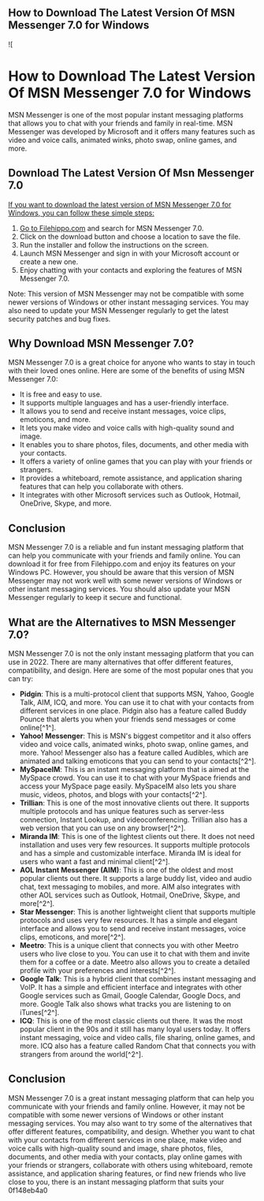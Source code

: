 ## How to Download The Latest Version Of MSN Messenger 7.0 for Windows

 
![
<h1>How to Download The Latest Version Of MSN Messenger 7.0 for Windows</h1>
<p>MSN Messenger is one of the most popular instant messaging platforms that allows you to chat with your friends and family in real-time. MSN Messenger was developed by Microsoft and it offers many features such as video and voice calls, animated winks, photo swap, online games, and more.</p>
<h2>Download The Latest Version Of Msn Messenger 7.0</h2>
<p><a href=](https://img.utdstc.com/icon/a9d/5f5/a9d5f554e1f4ac1f0d7d2050f9452a2db7c8d84bfd8a8caf46dae614a47a6441:200)**Download File**
 
If you want to download the latest version of MSN Messenger 7.0 for Windows, you can follow these simple steps:
 
1. Go to [Filehippo.com](https://filehippo.com/download_msn-messenger/) and search for MSN Messenger 7.0.
2. Click on the download button and choose a location to save the file.
3. Run the installer and follow the instructions on the screen.
4. Launch MSN Messenger and sign in with your Microsoft account or create a new one.
5. Enjoy chatting with your contacts and exploring the features of MSN Messenger 7.0.

Note: This version of MSN Messenger may not be compatible with some newer versions of Windows or other instant messaging services. You may also need to update your MSN Messenger regularly to get the latest security patches and bug fixes.
 
## Why Download MSN Messenger 7.0?
 
MSN Messenger 7.0 is a great choice for anyone who wants to stay in touch with their loved ones online. Here are some of the benefits of using MSN Messenger 7.0:

- It is free and easy to use.
- It supports multiple languages and has a user-friendly interface.
- It allows you to send and receive instant messages, voice clips, emoticons, and more.
- It lets you make video and voice calls with high-quality sound and image.
- It enables you to share photos, files, documents, and other media with your contacts.
- It offers a variety of online games that you can play with your friends or strangers.
- It provides a whiteboard, remote assistance, and application sharing features that can help you collaborate with others.
- It integrates with other Microsoft services such as Outlook, Hotmail, OneDrive, Skype, and more.

## Conclusion
 
MSN Messenger 7.0 is a reliable and fun instant messaging platform that can help you communicate with your friends and family online. You can download it for free from Filehippo.com and enjoy its features on your Windows PC. However, you should be aware that this version of MSN Messenger may not work well with some newer versions of Windows or other instant messaging services. You should also update your MSN Messenger regularly to keep it secure and functional.
  
## What are the Alternatives to MSN Messenger 7.0?
 
MSN Messenger 7.0 is not the only instant messaging platform that you can use in 2022. There are many alternatives that offer different features, compatibility, and design. Here are some of the most popular ones that you can try:

- **Pidgin**: This is a multi-protocol client that supports MSN, Yahoo, Google Talk, AIM, ICQ, and more. You can use it to chat with your contacts from different services in one place. Pidgin also has a feature called Buddy Pounce that alerts you when your friends send messages or come online[^1^].
- **Yahoo! Messenger**: This is MSN's biggest competitor and it also offers video and voice calls, animated winks, photo swap, online games, and more. Yahoo! Messenger also has a feature called Audibles, which are animated and talking emoticons that you can send to your contacts[^2^].
- **MySpaceIM**: This is an instant messaging platform that is aimed at the MySpace crowd. You can use it to chat with your MySpace friends and access your MySpace page easily. MySpaceIM also lets you share music, videos, photos, and blogs with your contacts[^2^].
- **Trillian**: This is one of the most innovative clients out there. It supports multiple protocols and has unique features such as server-less connection, Instant Lookup, and videoconferencing. Trillian also has a web version that you can use on any browser[^2^].
- **Miranda IM**: This is one of the lightest clients out there. It does not need installation and uses very few resources. It supports multiple protocols and has a simple and customizable interface. Miranda IM is ideal for users who want a fast and minimal client[^2^].
- **AOL Instant Messenger (AIM)**: This is one of the oldest and most popular clients out there. It supports a large buddy list, video and audio chat, text messaging to mobiles, and more. AIM also integrates with other AOL services such as Outlook, Hotmail, OneDrive, Skype, and more[^2^].
- **Star Messenger**: This is another lightweight client that supports multiple protocols and uses very few resources. It has a simple and elegant interface and allows you to send and receive instant messages, voice clips, emoticons, and more[^2^].
- **Meetro**: This is a unique client that connects you with other Meetro users who live close to you. You can use it to chat with them and invite them for a coffee or a date. Meetro also allows you to create a detailed profile with your preferences and interests[^2^].
- **Google Talk**: This is a hybrid client that combines instant messaging and VoIP. It has a simple and efficient interface and integrates with other Google services such as Gmail, Google Calendar, Google Docs, and more. Google Talk also shows what tracks you are listening to on iTunes[^2^].
- **ICQ**: This is one of the most classic clients out there. It was the most popular client in the 90s and it still has many loyal users today. It offers instant messaging, voice and video calls, file sharing, online games, and more. ICQ also has a feature called Random Chat that connects you with strangers from around the world[^2^].

## Conclusion
 
MSN Messenger 7.0 is a great instant messaging platform that can help you communicate with your friends and family online. However, it may not be compatible with some newer versions of Windows or other instant messaging services. You may also want to try some of the alternatives that offer different features, compatibility, and design. Whether you want to chat with your contacts from different services in one place, make video and voice calls with high-quality sound and image, share photos, files, documents, and other media with your contacts, play online games with your friends or strangers, collaborate with others using whiteboard, remote assistance, and application sharing features, or find new friends who live close to you, there is an instant messaging platform that suits your
 0f148eb4a0
